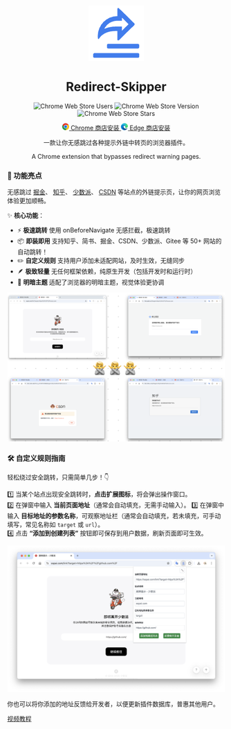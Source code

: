 <div align="center">

<img src="./images/logo-128.png" width="128"/>

# Redirect-Skipper

![Chrome Web Store Users](https://img.shields.io/chrome-web-store/users/bcjldhihfjnhgmkmdeojigknladnbcek)
![Chrome Web Store Version](https://img.shields.io/chrome-web-store/v/bcjldhihfjnhgmkmdeojigknladnbcek)
![Chrome Web Store Stars](https://img.shields.io/chrome-web-store/stars/bcjldhihfjnhgmkmdeojigknladnbcek)

</div>

<div align="center">
<p>
    <a href="https://chromewebstore.google.com/detail/redirect-skipper/bcjldhihfjnhgmkmdeojigknladnbcek?authuser=0&hl=zh-CN" target="_blank">
    <img src="./screenshots/chrome.png" width="16" /> Chrome 商店安装
  </a>
  <a href="https://chromewebstore.google.com/detail/redirect-skipper/bcjldhihfjnhgmkmdeojigknladnbcek?authuser=0&hl=zh-CN" target="_blank">
    <img src="./screenshots/edge.png" width="16" /> Edge 商店安装
  </a>
</p>

  <p>一款让你无感跳过各种提示外链中转页的浏览器插件。</p>
    A Chrome extension that bypasses redirect warning pages.

</div>

### 🚀 功能亮点

无感跳过 [掘金](https://juejin.cn/)、 [知乎](https://www.zhihu.com/)、 [少数派](https://sspai.com/)、 [CSDN](https://www.csdn.net/) 等站点的外链提示页，让你的网页浏览体验更加顺畅。

✨ **核心功能**：

- ⚡ **极速跳转** 使用 onBeforeNavigate 无感拦截，极速跳转
- 📦 **即装即用** 支持知乎、简书、掘金、CSDN、少数派、Gitee 等 50+ 网站的自动跳转！
- ✏️ **自定义规则** 支持用户添加未适配网站，及时生效，无缝同步
- 🪶 **极致轻量** 无任何框架依赖，纯原生开发（包括开发时和运行时）
- 🎨 **明暗主题** 适配了浏览器的明暗主题，视觉体验更协调

![](./screenshots/sites.png)

### 🛠️ 自定义规则指南

轻松绕过安全跳转，只需简单几步！👇

1️⃣ 当某个站点出现安全跳转时，**点击扩展图标**，将会弹出操作窗口。  
2️⃣ 在弹窗中输入 **当前页面地址**（通常会自动填充，无需手动输入）。
3️⃣ 在弹窗中输入 **目标地址的参数名称**，可观察地址栏（通常会自动填充，若未填充，可手动填写，常见名称如 `target` 或 `url`）。  
4️⃣ 点击 **“添加到创建列表”** 按钮即可保存到用户数据，刷新页面即可生效。

![](./screenshots/demo.png)

你也可以将你添加的地址反馈给开发者，以便更新插件数据库，普惠其他用户。

[视频教程](https://www.bilibili.com/video/BV1UwjXzSEwL/?vd_source=4d6295fb1c4aeb4020b1de1bc46de5ec)
